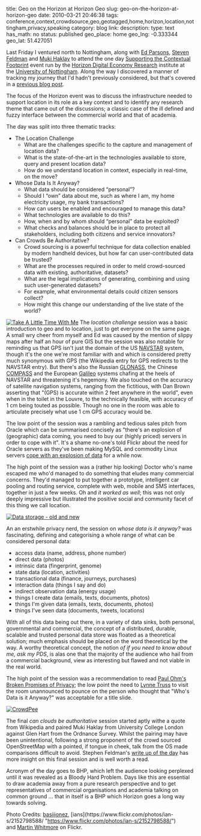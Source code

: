 title: Geo on the Horizon at Horizon Geo
slug: geo-on-the-horizon-at-horizon-geo
date: 2010-03-21 20:46:38
tags: conference,context,crowdsource,geo,geotagged,home,horizon,location,nottingham,privacy,speaking
category: blog
link: 
description: 
type: text
has_math: no
status: published
geo_place: home
geo_lng: -0.333344
geo_lat: 51.427051

Last Friday I ventured north to Nottingham, along with [Ed Parsons](https://twitter.com/edparsons/ "https://twitter.com/edparsons/"), [Steven Feldman](https://twitter.com/stevenfeldman/ "https://twitter.com/stevenfeldman/") and [Muki Haklay](https://twitter.com/mhaklay "https://twitter.com/mhaklay") to attend the one day [Supporting the Contextual Footprint](https://www.horizon.ac.uk/news/news-events/39-events/89-supporting-the-contextual-footprint-infrastructure-challenges-theme-day.html "https://www.horizon.ac.uk/news/news-events/39-events/89-supporting-the-contextual-footprint-infrastructure-challenges-theme-day.html") event run by the [Horizon Digital Economy Research](https://www.horizon.ac.uk/ "https://www.horizon.ac.uk/") institute at the [University of Nottingham](https://nottingham.ac.uk/ "https://nottingham.ac.uk/"). Along the way I discovered a manner of tracking my journey that I'd hadn't previously considered, but that's covered in a [previous blog post](/2010/03/20/deliberately-and-unexpectedly-tracking-my-journey/ "/2010/03/20/deliberately-and-unexpectedly-tracking-my-journey/").

The focus of the Horizon event was to discuss the infrastructure needed to support location in its role as a key context and to identify any research theme that came out of the discussions; a classic case of the ill defined and fuzzy interface between the commercial world and that of academia.

<!-- TEASER_END -->

The day was split into three thematic tracks:


* The Location Challenge
	+ What are the challenges specific to the capture and management of location data?
	+ What is the state-of-the-art in the technologies available to store, query and present location data?
	+ How do we understand location in context, especially in real-time, on the move?
* Whose Data Is It Anyway?
	+ What data should be considered “personal”?
	+ Should I “own” data about me, such as where I am, my home electricity usage, my bank transactions?
	+ How can users be enabled and encouraged to manage this data?
	+ What technologies are available to do this?
	+ How, when and by whom should “personal” data be exploited?
	+ What checks and balances should be in place to protect all stakeholders, including both citizens and service innovators?
* Can Crowds Be Authoritative?
	+ Crowd sourcing is a powerful technique for data collection enabled by modern handheld devices, but how far can user-contributed data be trusted?
	+ What are the processes required in order to meld crowd-sourced data with existing, authoritative, datasets?
	+ What are the legal implications of generating, combining and using such user-generated datasets?
	+ For example, what environmental details could citizen sensors collect?
	+ How might this change our understanding of the live state of the world?


[![Take A Little Time With Me](https://farm5.static.flickr.com/4013/4430594002_4c2f7d078b_d.jpg)](https://www.flickr.com/photos/basil_j/4430594002/ "Take A Little Time With Me")
The *location challenge* session was a basic introduction to geo and to location, just to get everyone on the same page. A small wry cheer from myself and Ed was caused by the mention of slippy maps after half an hour of pure GIS but the session was also notable for reminding us that GPS isn't just the domain of the US [NAVSTAR](https://en.wikipedia.org/wiki/NAVSTAR "https://en.wikipedia.org/wiki/NAVSTAR") system, though it's the one we're most familiar with and which is considered pretty much synonymous with GPS (the Wikipedia entry for GPS redirects to the NAVSTAR entry). But there's also the Russian [GLONASS](https://en.wikipedia.org/wiki/GLONASS "https://en.wikipedia.org/wiki/GLONASS"), the Chinese [COMPASS](https://en.wikipedia.org/wiki/Beidou_navigation_system "https://en.wikipedia.org/wiki/Beidou_navigation_system") and the European [Galileo](https://en.wikipedia.org/wiki/Galileo_(satellite_navigation) "https://en.wikipedia.org/wiki/Galileo_(satellite_navigation)") systems chafing at the heels of NAVSTAR and threatening it's hegemony. We also touched on the accuracy of satellite navigation systems, ranging from the fictitious, with Dan Brown asserting that "(GPS) is accurate within 2 feet anywhere in the world", even when in the toilet in the Louvre, to the technically feasible, with accuracy of 1 cm being touted as possible. Though no one in the room was able to articulate precisely what use 1 cm GPS accuracy would be.

The low point of the session was a rambling and tedious sales pitch from Oracle which can be summarised concisely as "there's an explosion of (geographic) data coming, you need to buy our (highly priced) servers in order to cope with it". It's a shame no-one's told Flickr about the need for Oracle servers as they've been making MySQL and commodity Linux servers [cope with an explosion of data](https://code.flickr.com/blog/2010/02/08/using-abusing-and-scaling-mysql-at-flickr/ "https://code.flickr.com/blog/2010/02/08/using-abusing-and-scaling-mysql-at-flickr/") for a while now.

The high point of the session was a (rather hip looking) Doctor who's name escaped me who'd managed to do something that eludes many commercial concerns. They'd managed to put together a prototype, intelligent car pooling and routing service, complete with web, mobile and SMS interfaces, together in just a few weeks. Oh and *it worked as well*; this was not only deeply impressive but illustrated the positive social and community facet of this thing we call location.

[![Data storage - old and new](https://farm3.static.flickr.com/2375/2152798588_724f8a2f1c_d.jpg)](https://www.flickr.com/photos/ian-s/2152798588/ "Data storage - old and new")

An an erstwhile privacy nerd, the session on *whose data is it anyway?* was fascinating, defining and categorising a whole range of what can be considered personal data:
* access data (name, address, phone number)
* direct data (photos)
* intrinsic data (fingerprint, genome)
* state data (location, activities)
* transactional data (finance, journeys, purchases)
* interaction data (things I say and do)
* indirect observation data (energy usage)
* things I create data (emails, texts, documents, photos)
* things I'm given data (emails, texts, documents, photos)
* things I've seen data (documents, tweets, locations)


With all of this data being out there, in a variety of data sinks, both personal, governmental and commercial, the concept of a distributed, durable, scalable and trusted personal data store was floated as a theoretical solution; much emphasis should be placed on the word theoretical by the way. A worthy theoretical concept, the notion *of if you need to know about me, ask my PDS*, is alas one that the majority of the audience who hail from a commercial background, view as interesting but flawed and not viable in the real world.

The high point of the session was a recommendation to read [Paul Ohm's Broken Promises of Privacy](https://papers.ssrn.com/sol3/papers.cfm?abstract_id=1450006 "https://papers.ssrn.com/sol3/papers.cfm?abstract_id=1450006"); the low point the need to [Lynne Truss](https://www.lynnetruss.com/pages/content/index.asp?PageID=8 "https://www.lynnetruss.com/pages/content/index.asp?PageID=8") to visit the room unannounced to pounce on the person who thought that "Who's Data is it Anyway?" was acceptable for a title slide.

[![CrowdPee](https://farm3.static.flickr.com/2613/4185729548_83040116ec_d.jpg)](https://www.flickr.com/photos/rustychainsaw/4185729548/ "CrowdPee")

The final *can clouds be authoritative* session started aptly withe a quote from Wikipedia and paired Muki Haklay from University College London against Glen Hart from the Ordnance Survey. Whilst the pairing may have been unintentional, following a strong proponent of the crowd sourced OpenStreetMap with a pointed, if tongue in cheek, talk from the OS made comparisons difficult to avoid. Stephen Feldman's [write up of the day](https://giscussions.blogspot.com/2010/03/few-bhps-on-horizon.html "https://giscussions.blogspot.com/2010/03/few-bhps-on-horizon.html") has more insight on this final session and is well worth a read.

Acronym of the day goes to BHP, which left the audience looking perplexed until it was revealed as a Bloody Hard Problem. Days like this are essential to draw academia away from a pure research perspective and to get representatives of commercial organisations and academia talking on common ground ... that in itself is a BHP which Horizon goes a long way towards solving.

Photo Credits: [basiijonez](https://www.flickr.com/photos/basil_j/4430594002/ "https://www.flickr.com/photos/basil_j/4430594002/"), [ians](https://www.flickr.com/photos/ian-s/2152798588/ "https://www.flickr.com/photos/ian-s/2152798588/") and [Martin Whitmore](https://www.flickr.com/photos/rustychainsaw/4185729548/ "https://www.flickr.com/photos/rustychainsaw/4185729548/") on Flickr.


